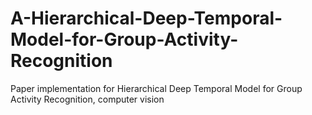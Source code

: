 # A-Hierarchical-Deep-Temporal-Model-for-Group-Activity-Recognition
Paper implementation for Hierarchical Deep Temporal Model for Group Activity Recognition, computer vision
